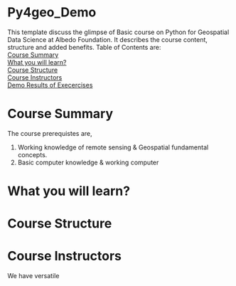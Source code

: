 # Py4geo_Demo

This template discuss the glimpse of Basic course on Python for Geospatial Data Science at Albedo Foundation. It describes the course content, structure and added benefits. Table of Contents are:
<br/> [Course Summary](#course-summary)
<br/> [What you will learn?](#what-you-will-learn-?)
<br/> [Course Structure](#course-structure)
<br/>[Course Instructors](#course-instructors)
<br/>[Demo Results of Execercises](#demo-results-of-execercises)

# Course Summary

The course prerequistes are, 
1. Working knowledge of remote sensing & Geospatial fundamental concepts. 
2. Basic computer knowledge & working computer

# What you will learn?

# Course Structure



# Course Instructors

We have versatile 
